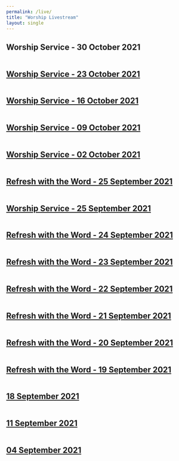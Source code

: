 ```yaml
---
permalink: /live/
title: "Worship Livestream"
layout: single
---
```


## Worship Service - 30 October 2021
<a href="https://youtu.be/HH3oXbM035I"><img src="{{ site.url }}{{ site.baseurl }}/assets/images/Worship Service - 30 October 2021.jpg" alt="">
## Worship Service - 23 October 2021
<a href="https://youtu.be/eyY2DgnizEE"><img src="{{ site.url }}{{ site.baseurl }}/assets/images/Worship Service - 23 October 2021.jpg" alt="">
## Worship Service - 16 October 2021
<a href="https://youtu.be/wMFAuDL7dZE"><img src="{{ site.url }}{{ site.baseurl }}/assets/images/Worship Service - 16 October 2021.jpg" alt="">
## Worship Service - 09 October 2021
<a href="https://youtu.be/9lnLTewcwRE"><img src="{{ site.url }}{{ site.baseurl }}/assets/images/Worship Service - 09 October 2021.jpg" alt="">
## Worship Service - 02 October 2021
<a href="https://youtu.be/d3pDo_jgo2c"><img src="{{ site.url }}{{ site.baseurl }}/assets/images/Worship Service - 02 October 2021.jpg" alt="">
## Refresh with the Word - 25 September 2021
<a href="https://youtu.be/byFtt3QIfRk"><img src="{{ site.url }}{{ site.baseurl }}/assets/images/Refresh with the Word - 25 September 2021.jpg" alt="">
## Worship Service - 25 September 2021
<a href="https://youtu.be/r5IgkX1nt7c"><img src="{{ site.url }}{{ site.baseurl }}/assets/images/Worship Service - 25 September 2021.jpg" alt="">
## Refresh with the Word - 24 September 2021
<a href="https://youtu.be/4XGv98TOEpI"><img src="{{ site.url }}{{ site.baseurl }}/assets/images/Refresh with the Word - 24 September 2021.jpg" alt="">
## Refresh with the Word - 23 September 2021
<a href="https://youtu.be/A7_ZnsF1AqI"><img src="{{ site.url }}{{ site.baseurl }}/assets/images/Refresh with the Word - 23 September 2021.jpg" alt="">
## Refresh with the Word - 22 September 2021
<a href="https://youtu.be/iq3azUMoN_k"><img src="{{ site.url }}{{ site.baseurl }}/assets/images/Refresh with the Word - 22 September 2021.jpg" alt="">
## Refresh with the Word - 21 September 2021
<a href="https://youtu.be/SNIJ_TmlYTg"><img src="{{ site.url }}{{ site.baseurl }}/assets/images/Refresh with the Word - 21 September 2021.jpg" alt="">
## Refresh with the Word - 20 September 2021
<a href="https://youtu.be/CdsrfhoMlks"><img src="{{ site.url }}{{ site.baseurl }}/assets/images/Refresh with the Word - 20 September 2021.jpg" alt="">
## Refresh with the Word - 19 September 2021
<a href="https://youtu.be/5vAVIvOkO5A"><img src="{{ site.url }}{{ site.baseurl }}/assets/images/Refresh with the Word - 19 September 2021.jpg" alt="">
## 18 September 2021
<a href="https://youtu.be/pcR7pkeVO84"><img src="{{ site.url }}{{ site.baseurl }}/assets/images/Worship Service - 18 September 2021.jpg" alt="">
## 11 September 2021
<a href="https://youtu.be/n-QfIiqVf3c"><img src="{{ site.url }}{{ site.baseurl }}/assets/images/Worship Service - 11 September 2021.jpg" alt="">
## 04 September 2021
<a href="https://youtu.be/pw_8Ul1LZM4"><img src="{{ site.url }}{{ site.baseurl }}/assets/images/Worship Service - 04 September 2021.jpg" alt="">